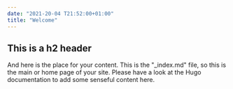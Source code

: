 ```yaml
---
date: "2021-20-04 T21:52:00+01:00"
title: "Welcome"
---
```


## This is a h2 header

And here is the place for your content. This is the "_index.md" file, so this is the main or home page of your site. Please have a look at the Hugo documentation to add some senseful content here. 
